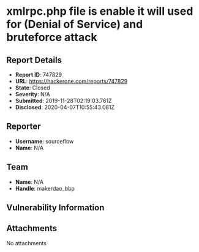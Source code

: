 # xmlrpc.php file is enable it will used for (Denial of Service) and bruteforce attack

## Report Details
- **Report ID**: 747829
- **URL**: https://hackerone.com/reports/747829
- **State**: Closed
- **Severity**: N/A
- **Submitted**: 2019-11-28T02:19:03.761Z
- **Disclosed**: 2020-04-07T10:55:43.081Z

## Reporter
- **Username**: sourceflow
- **Name**: N/A

## Team
- **Name**: N/A
- **Handle**: makerdao_bbp

## Vulnerability Information


## Attachments
No attachments
